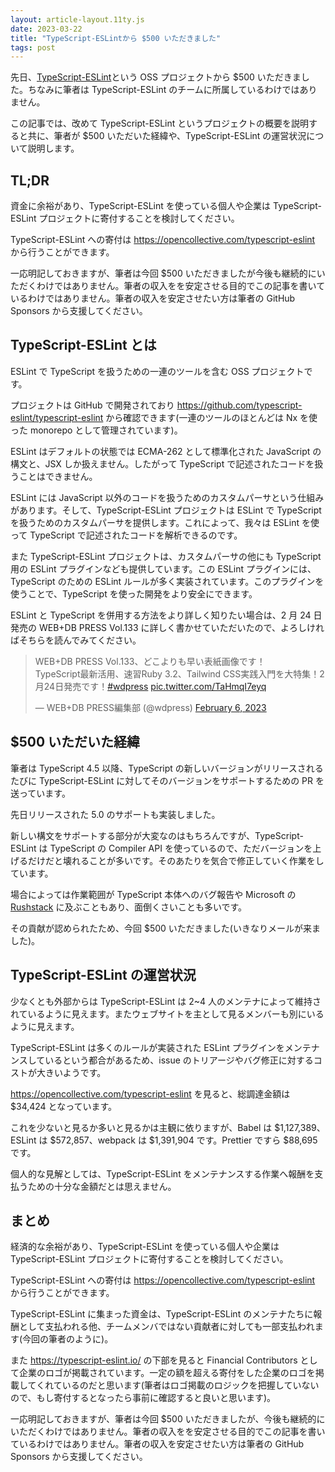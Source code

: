 ```yaml
---
layout: article-layout.11ty.js
date: 2023-03-22
title: "TypeScript-ESLintから $500 いただきました"
tags: post
---
```


先日、[TypeScript-ESLint](https://typescript-eslint.io/)という OSS プロジェクトから \$500 いただきました。ちなみに筆者は TypeScript-ESLint のチームに所属しているわけではありません。

この記事では、改めて TypeScript-ESLint というプロジェクトの概要を説明すると共に、筆者が \$500 いただいた経緯や、TypeScript-ESLint の運営状況について説明します。

## TL;DR

資金に余裕があり、TypeScript-ESLint を使っている個人や企業は TypeScript-ESLint プロジェクトに寄付することを検討してください。

TypeScript-ESLint への寄付は https://opencollective.com/typescript-eslint から行うことができます。

一応明記しておきますが、筆者は今回 \$500 いただきましたが今後も継続的にいただくわけではありません。筆者の収入をを安定させる目的でこの記事を書いているわけではありません。筆者の収入を安定させたい方は筆者の GitHub Sponsors から支援してください。

## TypeScript-ESLint とは

ESLint で TypeScript を扱うための一連のツールを含む OSS プロジェクトです。

プロジェクトは GitHub で開発されており https://github.com/typescript-eslint/typescript-eslint から確認できます(一連のツールのほとんどは Nx を使った monorepo として管理されています)。

ESLint はデフォルトの状態では ECMA-262 として標準化された JavaScript の構文と、JSX しか扱えません。したがって TypeScript で記述されたコードを扱うことはできません。

ESLint には JavaScript 以外のコードを扱うためのカスタムパーサという仕組みがあります。そして、TypeScript-ESLint プロジェクトは ESLint で TypeScript を扱うためのカスタムパーサを提供します。これによって、我々は ESLint を使って TypeScript で記述されたコードを解析できるのです。

また TypeScript-ESLint プロジェクトは、カスタムパーサの他にも TypeScript 用の ESLint プラグインなども提供しています。この ESLint プラグインには、TypeScript のための ESLint ルールが多く実装されています。このプラグインを使うことで、TypeScript を使った開発をより安全にできます。

ESLint と TypeScript を併用する方法をより詳しく知りたい場合は、2 月 24 日発売の WEB+DB PRESS Vol.133 に詳しく書かせていただいたので、よろしければそちらを読んでみてください。

<blockquote class="twitter-tweet"><p lang="ja" dir="ltr">WEB+DB PRESS Vol.133、どこよりも早い表紙画像です！<br>TypeScript最新活用、速習Ruby 3.2、Tailwind CSS実践入門を大特集！2月24日発売です！<a href="https://twitter.com/hashtag/wdpress?src=hash&amp;ref_src=twsrc%5Etfw">#wdpress</a> <a href="https://t.co/TaHmqI7eyq">pic.twitter.com/TaHmqI7eyq</a></p>&mdash; WEB+DB PRESS編集部 (@wdpress) <a href="https://twitter.com/wdpress/status/1622416916987129857?ref_src=twsrc%5Etfw">February 6, 2023</a></blockquote> <script async src="https://platform.twitter.com/widgets.js" charset="utf-8"></script>

## \$500 いただいた経緯

筆者は TypeScript 4.5 以降、TypeScript の新しいバージョンがリリースされるたびに TypeScript-ESLint に対してそのバージョンをサポートするための PR を送っています。

先日リリースされた 5.0 のサポートも実装しました。

新しい構文をサポートする部分が大変なのはもちろんですが、TypeScript-ESLint は TypeScript の Compiler API を使っているので、ただバージョンを上げるだけだと壊れることが多いです。そのあたりを気合で修正していく作業をしています。

場合によっては作業範囲が TypeScript 本体へのバグ報告や Microsoft の [Rushstack](https://github.com/microsoft/rushstack) に及ぶこともあり、面倒くさいことも多いです。

その貢献が認められたため、今回 \$500 いただきました(いきなりメールが来ました)。

## TypeScript-ESLint の運営状況

少なくとも外部からは TypeScript-ESLint は 2~4 人のメンテナによって維持されているように見えます。またウェブサイトを主として見るメンバーも別にいるように見えます。

TypeScript-ESLint は多くのルールが実装された ESLint プラグインをメンテナンスしているという都合があるため、issue のトリアージやバグ修正に対するコストが大きいようです。

https://opencollective.com/typescript-eslint を見ると、総調達金額は \$34,424 となっています。

これを少ないと見るか多いと見るかは主観に依りますが、Babel は \$1,127,389、ESLint は \$572,857、webpack は \$1,391,904 です。Prettier ですら \$88,695 です。

個人的な見解としては、TypeScript-ESLint をメンテナンスする作業へ報酬を支払うための十分な金額だとは思えません。

## まとめ

経済的な余裕があり、TypeScript-ESLint を使っている個人や企業は TypeScript-ESLint プロジェクトに寄付することを検討してください。

TypeScript-ESLint への寄付は https://opencollective.com/typescript-eslint から行うことができます。

TypeScript-ESLint に集まった資金は、TypeScript-ESLint のメンテナたちに報酬として支払われる他、チームメンバではない貢献者に対しても一部支払われます(今回の筆者のように)。

また https://typescript-eslint.io/ の下部を見ると Financial Contributors として企業のロゴが掲載されています。一定の額を超える寄付をした企業のロゴを掲載してくれているのだと思います(筆者はロゴ掲載のロジックを把握していないので、もし寄付するとなったら事前に確認すると良いと思います)。

一応明記しておきますが、筆者は今回 \$500 いただきましたが、今後も継続的にいただくわけではありません。筆者の収入をを安定させる目的でこの記事を書いているわけではありません。筆者の収入を安定させたい方は筆者の GitHub Sponsors から支援してください。
